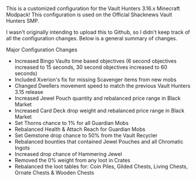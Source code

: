 This is a customized configuration for the Vault Hunters 3.16.x Minecraft Modpack!   This configuration is used on the Official Shacknews Vault Hunters SMP.

I wasn't originally intending to upload this to Github, so I didn't keep track of all the configuration changes.   Below is a general summary of changes.


Major Configuration Changes
- Increased Bingo Vaults time based objectives (6 second objectives increased to 15 seconds, 30 second objectives increased to 60 seconds)
- Included Xverion's fix for missing Scavenger items from new mobs
- Changed Dwellers movement speed to match the previous Vault Hunters 3.15 release
- Increased Jewel Pouch quantity and rebalanced price range in Black Market
- Increased Card Deck drop weight and rebalanced price range in Black Market
- Set Thorns chance to 1% for all Guardian Mobs
- Rebalanced Health & Attach Reach for Guardian Mobs
- Set Gemstone drop chance to 50% from the Vault Recycler
- Rebalanced bounties that contained Jewel Pouches and all Chromatic Ingots
- Increased drop chance of Hammering Jewel
- Removed the 0% weight from any loot in Crates
- Rebalanced the loot tables for: Coin Piles, Gilded Chests, Living Chests, Ornate Chests & Wooden Chests
